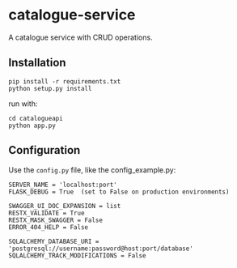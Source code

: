 # catalogue-service

A catalogue service with CRUD operations.

## Installation

```
pip install -r requirements.txt
python setup.py install
```

run with: 

```
cd catalogueapi
python app.py
```

## Configuration

Use the `config.py` file, like the config_example.py:

```
SERVER_NAME = 'localhost:port'
FLASK_DEBUG = True 	(set to False on production environments)

SWAGGER_UI_DOC_EXPANSION = list
RESTX_VALIDATE = True
RESTX_MASK_SWAGGER = False
ERROR_404_HELP = False

SQLALCHEMY_DATABASE_URI = 'postgresql://username:password@host:port/database'
SQLALCHEMY_TRACK_MODIFICATIONS = False
```
